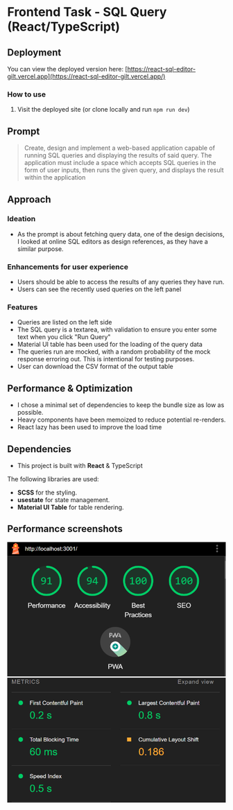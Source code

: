 # Frontend Task - SQL Query (React/TypeScript)

## Deployment
You can view the deployed version here: [https://react-sql-editor-gilt.vercel.app](https://react-sql-editor-gilt.vercel.app/)

### How to use
1. Visit the deployed site (or clone locally and run `npm run dev`)

## Prompt
> Create, design and implement a web-based application capable of running SQL queries and displaying the results of said query. The application must include a space which accepts SQL queries in the form of user inputs, then runs the given query, and displays the result within the application

## Approach

### Ideation
- As the prompt is about fetching query data, one of the design decisions, I looked at online SQL editors as design references, as they have a similar purpose.

### Enhancements for user experience
- Users should be able to access the results of any queries they have run.
- Users can see the recently used queries on the left panel

### Features
- Queries are listed on the left side
- The SQL query is a textarea, with validation to ensure you enter some text when you click "Run Query"
- Material UI table has been used for the loading of the query data
- The queries run are mocked, with a random probability of the mock response erroring out. This is intentional for testing purposes.
- User can download the CSV format of the output table

## Performance & Optimization
- I chose a minimal set of dependencies to keep the bundle size as low as possible.
- Heavy components have been memoized to reduce potential re-renders.
- React lazy has been used to improve the load time


## Dependencies
- This project is built with **React** & TypeScript

The following libraries are used:
- **SCSS** for the styling.
- **usestate** for state management.
- **Material UI Table** for table rendering.

## Performance screenshots

![alt text](assets/image.png)
![alt text](assets/image-2.png)